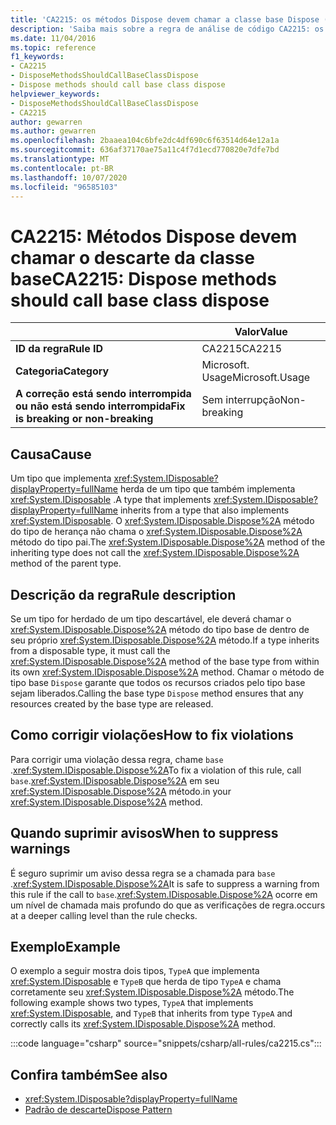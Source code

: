 ```yaml
---
title: 'CA2215: os métodos Dispose devem chamar a classe base Dispose (análise de código)'
description: 'Saiba mais sobre a regra de análise de código CA2215: os métodos Dispose devem chamar a classe base Dispose'
ms.date: 11/04/2016
ms.topic: reference
f1_keywords:
- CA2215
- DisposeMethodsShouldCallBaseClassDispose
- Dispose methods should call base class dispose
helpviewer_keywords:
- DisposeMethodsShouldCallBaseClassDispose
- CA2215
author: gewarren
ms.author: gewarren
ms.openlocfilehash: 2baaea104c6bfe2dc4df690c6f63514d64e12a1a
ms.sourcegitcommit: 636af37170ae75a11c4f7d1ecd770820e7dfe7bd
ms.translationtype: MT
ms.contentlocale: pt-BR
ms.lasthandoff: 10/07/2020
ms.locfileid: "96585103"
---
```

# <a name="ca2215-dispose-methods-should-call-base-class-dispose"></a><span data-ttu-id="87a3f-103">CA2215: Métodos Dispose devem chamar o descarte da classe base</span><span class="sxs-lookup"><span data-stu-id="87a3f-103">CA2215: Dispose methods should call base class dispose</span></span>

| | <span data-ttu-id="87a3f-104">Valor</span><span class="sxs-lookup"><span data-stu-id="87a3f-104">Value</span></span> |
|-|-|
| <span data-ttu-id="87a3f-105">**ID da regra**</span><span class="sxs-lookup"><span data-stu-id="87a3f-105">**Rule ID**</span></span> |<span data-ttu-id="87a3f-106">CA2215</span><span class="sxs-lookup"><span data-stu-id="87a3f-106">CA2215</span></span>|
| <span data-ttu-id="87a3f-107">**Categoria**</span><span class="sxs-lookup"><span data-stu-id="87a3f-107">**Category**</span></span> |<span data-ttu-id="87a3f-108">Microsoft. Usage</span><span class="sxs-lookup"><span data-stu-id="87a3f-108">Microsoft.Usage</span></span>|
| <span data-ttu-id="87a3f-109">**A correção está sendo interrompida ou não está sendo interrompida**</span><span class="sxs-lookup"><span data-stu-id="87a3f-109">**Fix is breaking or non-breaking**</span></span> |<span data-ttu-id="87a3f-110">Sem interrupção</span><span class="sxs-lookup"><span data-stu-id="87a3f-110">Non-breaking</span></span>|

## <a name="cause"></a><span data-ttu-id="87a3f-111">Causa</span><span class="sxs-lookup"><span data-stu-id="87a3f-111">Cause</span></span>

<span data-ttu-id="87a3f-112">Um tipo que implementa <xref:System.IDisposable?displayProperty=fullName> herda de um tipo que também implementa <xref:System.IDisposable> .</span><span class="sxs-lookup"><span data-stu-id="87a3f-112">A type that implements <xref:System.IDisposable?displayProperty=fullName> inherits from a type that also implements <xref:System.IDisposable>.</span></span> <span data-ttu-id="87a3f-113">O <xref:System.IDisposable.Dispose%2A> método do tipo de herança não chama o <xref:System.IDisposable.Dispose%2A> método do tipo pai.</span><span class="sxs-lookup"><span data-stu-id="87a3f-113">The <xref:System.IDisposable.Dispose%2A> method of the inheriting type does not call the <xref:System.IDisposable.Dispose%2A> method of the parent type.</span></span>

## <a name="rule-description"></a><span data-ttu-id="87a3f-114">Descrição da regra</span><span class="sxs-lookup"><span data-stu-id="87a3f-114">Rule description</span></span>

<span data-ttu-id="87a3f-115">Se um tipo for herdado de um tipo descartável, ele deverá chamar o <xref:System.IDisposable.Dispose%2A> método do tipo base de dentro de seu próprio <xref:System.IDisposable.Dispose%2A> método.</span><span class="sxs-lookup"><span data-stu-id="87a3f-115">If a type inherits from a disposable type, it must call the <xref:System.IDisposable.Dispose%2A> method of the base type from within its own <xref:System.IDisposable.Dispose%2A> method.</span></span> <span data-ttu-id="87a3f-116">Chamar o método de tipo base `Dispose` garante que todos os recursos criados pelo tipo base sejam liberados.</span><span class="sxs-lookup"><span data-stu-id="87a3f-116">Calling the base type `Dispose` method ensures that any resources created by the base type are released.</span></span>

## <a name="how-to-fix-violations"></a><span data-ttu-id="87a3f-117">Como corrigir violações</span><span class="sxs-lookup"><span data-stu-id="87a3f-117">How to fix violations</span></span>

<span data-ttu-id="87a3f-118">Para corrigir uma violação dessa regra, chame `base` .<xref:System.IDisposable.Dispose%2A></span><span class="sxs-lookup"><span data-stu-id="87a3f-118">To fix a violation of this rule, call `base`.<xref:System.IDisposable.Dispose%2A></span></span> <span data-ttu-id="87a3f-119">em seu <xref:System.IDisposable.Dispose%2A> método.</span><span class="sxs-lookup"><span data-stu-id="87a3f-119">in your <xref:System.IDisposable.Dispose%2A> method.</span></span>

## <a name="when-to-suppress-warnings"></a><span data-ttu-id="87a3f-120">Quando suprimir avisos</span><span class="sxs-lookup"><span data-stu-id="87a3f-120">When to suppress warnings</span></span>

<span data-ttu-id="87a3f-121">É seguro suprimir um aviso dessa regra se a chamada para `base` .<xref:System.IDisposable.Dispose%2A></span><span class="sxs-lookup"><span data-stu-id="87a3f-121">It is safe to suppress a warning from this rule if the call to `base`.<xref:System.IDisposable.Dispose%2A></span></span> <span data-ttu-id="87a3f-122">ocorre em um nível de chamada mais profundo do que as verificações de regra.</span><span class="sxs-lookup"><span data-stu-id="87a3f-122">occurs at a deeper calling level than the rule checks.</span></span>

## <a name="example"></a><span data-ttu-id="87a3f-123">Exemplo</span><span class="sxs-lookup"><span data-stu-id="87a3f-123">Example</span></span>

<span data-ttu-id="87a3f-124">O exemplo a seguir mostra dois tipos, `TypeA` que implementa <xref:System.IDisposable> e `TypeB` que herda de tipo `TypeA` e chama corretamente seu <xref:System.IDisposable.Dispose%2A> método.</span><span class="sxs-lookup"><span data-stu-id="87a3f-124">The following example shows two types, `TypeA` that implements <xref:System.IDisposable>, and `TypeB` that inherits from type `TypeA` and correctly calls its <xref:System.IDisposable.Dispose%2A> method.</span></span>

:::code language="csharp" source="snippets/csharp/all-rules/ca2215.cs":::

## <a name="see-also"></a><span data-ttu-id="87a3f-125">Confira também</span><span class="sxs-lookup"><span data-stu-id="87a3f-125">See also</span></span>

- <xref:System.IDisposable?displayProperty=fullName>
- [<span data-ttu-id="87a3f-126">Padrão de descarte</span><span class="sxs-lookup"><span data-stu-id="87a3f-126">Dispose Pattern</span></span>](../../../standard/garbage-collection/implementing-dispose.md)
